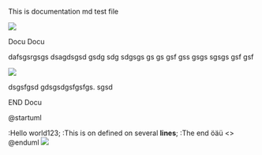This is documentation md test file

<!--- @startuml

:Hello world;
:This is on defined on
several **lines**;
@enduml --->
![](http://www.plantuml.com/plantuml/png/oldurl)

Docu
Docu

dafsgsrgsgs dsagdsgsd gsdg
sdg sdgsgs gs gs gsf gss
gsgs sgsgs gsf gsf

<!---@startuml

start

if (Graphviz installed?) then (yes)
:process all\ndiagrams;
else (no)
:process only
**sequence** and **activity** diagrams;
endif

stop

@enduml--->
![](https://plantuml.signavio.com/png/UDfCop6kmp080D2TKp0w7E7_eMClqGNPf46Ys3KqadlwhjdVWqYU2Q0xbllaSPpwHVL8DfDssp0FSInBOeE_CNkL26IpXpVbv-HN_8DO21Rl5z7T5X25l3_YLOYGlI4HrzHJSn7XvNlJ7I2o3u1V0000__yPgZ3B)

dsgsfgsd gdsgsdgsfgsfgs. sgsd

END Docu

@startuml

:Hello world123;
:This is on defined on
several **lines**;
:The end öäü <> 
@enduml
![](https://plantuml.signavio.com/png/UDhYil98pSd9LoZFByf9CJGojkQo2id8B5R8B5R8prD8IKtBp4jDKSZFuofEBKijIinHqDBAoSnBBTRI0gjCLKZDIr4ulEtmaiDx56pi5BW00G00__yY7Hii)